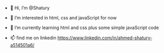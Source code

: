 - 👋 Hi, I’m @Shatury
- 👀 I’m interested in html, css and javaScript for now
- 🌱 I’m currently learning html and css plus some simple javaScript code

- 📫 find me on linkedin https://www.linkedin.com/in/ahmed-shatury-a514501a6/

<!---
Shatury/Shatury is a ✨ special ✨ repository because its `README.md` (this file) appears on your GitHub profile.
You can click the Preview link to take a look at your changes.
--->
